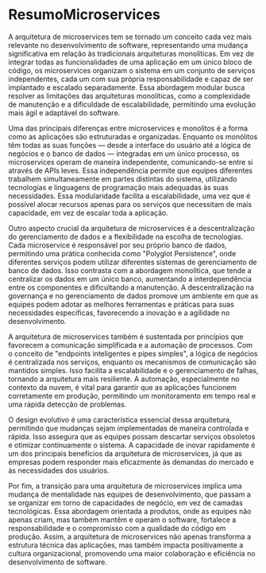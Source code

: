 # ResumoMicroservices

A arquitetura de microservices tem se tornado um conceito cada vez mais relevante no desenvolvimento de software, representando uma mudança significativa em relação às tradicionais arquiteturas monolíticas. Em vez de integrar todas as funcionalidades de uma aplicação em um único bloco de código, os microservices organizam o sistema em um conjunto de serviços independentes, cada um com sua própria responsabilidade e capaz de ser implantado e escalado separadamente. Essa abordagem modular busca resolver as limitações das arquiteturas monolíticas, como a complexidade de manutenção e a dificuldade de escalabilidade, permitindo uma evolução mais ágil e adaptável do software.

Uma das principais diferenças entre microservices e monolitos é a forma como as aplicações são estruturadas e organizadas. Enquanto os monólitos têm todas as suas funções — desde a interface do usuário até a lógica de negócios e o banco de dados — integradas em um único processo, os microservices operam de maneira independente, comunicando-se entre si através de APIs leves. Essa independência permite que equipes diferentes trabalhem simultaneamente em partes distintas do sistema, utilizando tecnologias e linguagens de programação mais adequadas às suas necessidades. Essa modularidade facilita a escalabilidade, uma vez que é possível alocar recursos apenas para os serviços que necessitam de mais capacidade, em vez de escalar toda a aplicação.

Outro aspecto crucial da arquitetura de microservices é a descentralização do gerenciamento de dados e a flexibilidade na escolha de tecnologias. Cada microservice é responsável por seu próprio banco de dados, permitindo uma prática conhecida como "Polyglot Persistence", onde diferentes serviços podem utilizar diferentes sistemas de gerenciamento de banco de dados. Isso contrasta com a abordagem monolítica, que tende a centralizar os dados em um único banco, aumentando a interdependência entre os componentes e dificultando a manutenção. A descentralização na governança e no gerenciamento de dados promove um ambiente em que as equipes podem adotar as melhores ferramentas e práticas para suas necessidades específicas, favorecendo a inovação e a agilidade no desenvolvimento.

A arquitetura de microservices também é sustentada por princípios que favorecem a comunicação simplificada e a automação de processos. Com o conceito de "endpoints inteligentes e pipes simples", a lógica de negócios é centralizada nos serviços, enquanto os mecanismos de comunicação são mantidos simples. Isso facilita a escalabilidade e o gerenciamento de falhas, tornando a arquitetura mais resiliente. A automação, especialmente no contexto da nuvem, é vital para garantir que as aplicações funcionem corretamente em produção, permitindo um monitoramento em tempo real e uma rápida detecção de problemas.

O design evolutivo é uma característica essencial dessa arquitetura, permitindo que mudanças sejam implementadas de maneira controlada e rápida. Isso assegura que as equipes possam descartar serviços obsoletos e otimizar continuamente o sistema. A capacidade de inovar rapidamente é um dos principais benefícios da arquitetura de microservices, já que as empresas podem responder mais eficazmente às demandas do mercado e às necessidades dos usuários.

Por fim, a transição para uma arquitetura de microservices implica uma mudança de mentalidade nas equipes de desenvolvimento, que passam a se organizar em torno de capacidades de negócio, em vez de camadas tecnológicas. Essa abordagem orientada a produtos, onde as equipes não apenas criam, mas também mantêm e operam o software, fortalece a responsabilidade e o compromisso com a qualidade do código em produção. Assim, a arquitetura de microservices não apenas transforma a estrutura técnica das aplicações, mas também impacta positivamente a cultura organizacional, promovendo uma maior colaboração e eficiência no desenvolvimento de software.
